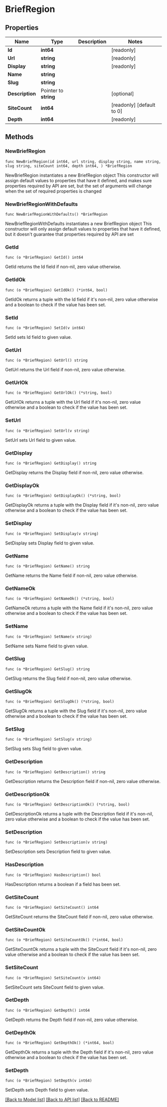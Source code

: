 # BriefRegion

## Properties

Name | Type | Description | Notes
------------ | ------------- | ------------- | -------------
**Id** | **int64** |  | [readonly] 
**Url** | **string** |  | [readonly] 
**Display** | **string** |  | [readonly] 
**Name** | **string** |  | 
**Slug** | **string** |  | 
**Description** | Pointer to **string** |  | [optional] 
**SiteCount** | **int64** |  | [readonly] [default to 0]
**Depth** | **int64** |  | [readonly] 

## Methods

### NewBriefRegion

`func NewBriefRegion(id int64, url string, display string, name string, slug string, siteCount int64, depth int64, ) *BriefRegion`

NewBriefRegion instantiates a new BriefRegion object
This constructor will assign default values to properties that have it defined,
and makes sure properties required by API are set, but the set of arguments
will change when the set of required properties is changed

### NewBriefRegionWithDefaults

`func NewBriefRegionWithDefaults() *BriefRegion`

NewBriefRegionWithDefaults instantiates a new BriefRegion object
This constructor will only assign default values to properties that have it defined,
but it doesn't guarantee that properties required by API are set

### GetId

`func (o *BriefRegion) GetId() int64`

GetId returns the Id field if non-nil, zero value otherwise.

### GetIdOk

`func (o *BriefRegion) GetIdOk() (*int64, bool)`

GetIdOk returns a tuple with the Id field if it's non-nil, zero value otherwise
and a boolean to check if the value has been set.

### SetId

`func (o *BriefRegion) SetId(v int64)`

SetId sets Id field to given value.


### GetUrl

`func (o *BriefRegion) GetUrl() string`

GetUrl returns the Url field if non-nil, zero value otherwise.

### GetUrlOk

`func (o *BriefRegion) GetUrlOk() (*string, bool)`

GetUrlOk returns a tuple with the Url field if it's non-nil, zero value otherwise
and a boolean to check if the value has been set.

### SetUrl

`func (o *BriefRegion) SetUrl(v string)`

SetUrl sets Url field to given value.


### GetDisplay

`func (o *BriefRegion) GetDisplay() string`

GetDisplay returns the Display field if non-nil, zero value otherwise.

### GetDisplayOk

`func (o *BriefRegion) GetDisplayOk() (*string, bool)`

GetDisplayOk returns a tuple with the Display field if it's non-nil, zero value otherwise
and a boolean to check if the value has been set.

### SetDisplay

`func (o *BriefRegion) SetDisplay(v string)`

SetDisplay sets Display field to given value.


### GetName

`func (o *BriefRegion) GetName() string`

GetName returns the Name field if non-nil, zero value otherwise.

### GetNameOk

`func (o *BriefRegion) GetNameOk() (*string, bool)`

GetNameOk returns a tuple with the Name field if it's non-nil, zero value otherwise
and a boolean to check if the value has been set.

### SetName

`func (o *BriefRegion) SetName(v string)`

SetName sets Name field to given value.


### GetSlug

`func (o *BriefRegion) GetSlug() string`

GetSlug returns the Slug field if non-nil, zero value otherwise.

### GetSlugOk

`func (o *BriefRegion) GetSlugOk() (*string, bool)`

GetSlugOk returns a tuple with the Slug field if it's non-nil, zero value otherwise
and a boolean to check if the value has been set.

### SetSlug

`func (o *BriefRegion) SetSlug(v string)`

SetSlug sets Slug field to given value.


### GetDescription

`func (o *BriefRegion) GetDescription() string`

GetDescription returns the Description field if non-nil, zero value otherwise.

### GetDescriptionOk

`func (o *BriefRegion) GetDescriptionOk() (*string, bool)`

GetDescriptionOk returns a tuple with the Description field if it's non-nil, zero value otherwise
and a boolean to check if the value has been set.

### SetDescription

`func (o *BriefRegion) SetDescription(v string)`

SetDescription sets Description field to given value.

### HasDescription

`func (o *BriefRegion) HasDescription() bool`

HasDescription returns a boolean if a field has been set.

### GetSiteCount

`func (o *BriefRegion) GetSiteCount() int64`

GetSiteCount returns the SiteCount field if non-nil, zero value otherwise.

### GetSiteCountOk

`func (o *BriefRegion) GetSiteCountOk() (*int64, bool)`

GetSiteCountOk returns a tuple with the SiteCount field if it's non-nil, zero value otherwise
and a boolean to check if the value has been set.

### SetSiteCount

`func (o *BriefRegion) SetSiteCount(v int64)`

SetSiteCount sets SiteCount field to given value.


### GetDepth

`func (o *BriefRegion) GetDepth() int64`

GetDepth returns the Depth field if non-nil, zero value otherwise.

### GetDepthOk

`func (o *BriefRegion) GetDepthOk() (*int64, bool)`

GetDepthOk returns a tuple with the Depth field if it's non-nil, zero value otherwise
and a boolean to check if the value has been set.

### SetDepth

`func (o *BriefRegion) SetDepth(v int64)`

SetDepth sets Depth field to given value.



[[Back to Model list]](../README.md#documentation-for-models) [[Back to API list]](../README.md#documentation-for-api-endpoints) [[Back to README]](../README.md)


